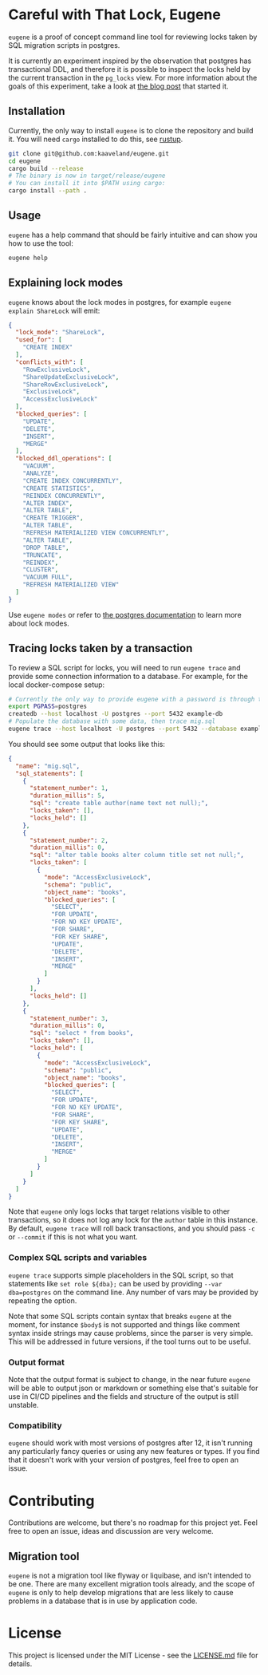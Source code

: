 # Careful with That Lock, Eugene

`eugene` is a proof of concept command line tool for reviewing locks taken by SQL
migration scripts in postgres. 

It is currently an experiment inspired by the 
observation that postgres has transactional DDL, and therefore it is possible to
inspect the locks held by the current transaction in the `pg_locks` view. For more
information about the goals of this experiment, take a look at 
[the blog post](https://kaveland.no/careful-with-that-lock-eugene.html) that started it.

## Installation

Currently, the only way to install `eugene` is to clone the repository and build it. You will
need `cargo` installed to do this, see [rustup](https://rustup.rs/).

```bash
git clone git@github.com:kaaveland/eugene.git
cd eugene
cargo build --release
# The binary is now in target/release/eugene
# You can install it into $PATH using cargo:
cargo install --path .
```

## Usage

`eugene` has a help command that should be fairly intuitive and can show you how to use the tool:

```bash
eugene help
```

## Explaining lock modes

`eugene` knows about the lock modes in postgres, for example `eugene explain ShareLock` will emit:

```json
{
  "lock_mode": "ShareLock",
  "used_for": [
    "CREATE INDEX"
  ],
  "conflicts_with": [
    "RowExclusiveLock",
    "ShareUpdateExclusiveLock",
    "ShareRowExclusiveLock",
    "ExclusiveLock",
    "AccessExclusiveLock"
  ],
  "blocked_queries": [
    "UPDATE",
    "DELETE",
    "INSERT",
    "MERGE"
  ],
  "blocked_ddl_operations": [
    "VACUUM",
    "ANALYZE",
    "CREATE INDEX CONCURRENTLY",
    "CREATE STATISTICS",
    "REINDEX CONCURRENTLY",
    "ALTER INDEX",
    "ALTER TABLE",
    "CREATE TRIGGER",
    "ALTER TABLE",
    "REFRESH MATERIALIZED VIEW CONCURRENTLY",
    "ALTER TABLE",
    "DROP TABLE",
    "TRUNCATE",
    "REINDEX",
    "CLUSTER",
    "VACUUM FULL",
    "REFRESH MATERIALIZED VIEW"
  ]
}
```

Use `eugene modes` or refer to [the postgres documentation](https://www.postgresql.org/docs/current/explicit-locking.html) 
to learn more about lock modes.

## Tracing locks taken by a transaction

To review a SQL script for locks, you will need to run `eugene trace` and provide some
connection information to a database. For example, for the local docker-compose setup:

```bash
# Currently the only way to provide eugene with a password is through the PGPASS environment variable
export PGPASS=postgres 
createdb --host localhost -U postgres --port 5432 example-db
# Populate the database with some data, then trace mig.sql
eugene trace --host localhost -U postgres --port 5432 --database example-db mig.sql
```

You should see some output that looks like this:

```json
{
  "name": "mig.sql",
  "sql_statements": [
    {
      "statement_number": 1,
      "duration_millis": 5,
      "sql": "create table author(name text not null);",
      "locks_taken": [],
      "locks_held": []
    },
    {
      "statement_number": 2,
      "duration_millis": 0,
      "sql": "alter table books alter column title set not null;",
      "locks_taken": [
        {
          "mode": "AccessExclusiveLock",
          "schema": "public",
          "object_name": "books",
          "blocked_queries": [
            "SELECT",
            "FOR UPDATE",
            "FOR NO KEY UPDATE",
            "FOR SHARE",
            "FOR KEY SHARE",
            "UPDATE",
            "DELETE",
            "INSERT",
            "MERGE"
          ]
        }
      ],
      "locks_held": []
    },
    {
      "statement_number": 3,
      "duration_millis": 0,
      "sql": "select * from books",
      "locks_taken": [],
      "locks_held": [
        {
          "mode": "AccessExclusiveLock",
          "schema": "public",
          "object_name": "books",
          "blocked_queries": [
            "SELECT",
            "FOR UPDATE",
            "FOR NO KEY UPDATE",
            "FOR SHARE",
            "FOR KEY SHARE",
            "UPDATE",
            "DELETE",
            "INSERT",
            "MERGE"
          ]
        }
      ]
    }
  ]
}
```

Note that `eugene` only logs locks that target relations visible to other transactions, so it does 
not log any lock for the `author` table in this instance. By default, `eugene trace` will roll back 
transactions, and you should pass `-c` or `--commit` if this is not what you want.


### Complex SQL scripts and variables

`eugene trace` supports simple placeholders in the SQL script, so that statements like 
`set role ${dba};` can be used by providing `--var dba=postgres` on the command line. Any
number of vars may be provided by repeating the option.

Note that some SQL scripts contain syntax that breaks `eugene` at the moment, for instance
`$body$` is not supported and things like comment syntax inside strings may cause problems,
since the parser is very simple. This will be addressed in future versions, if the tool turns
out to be useful.

### Output format

Note that the output format is subject to change, in the near future `eugene` will be able to
output json or markdown or something else that's suitable for use in CI/CD pipelines and
the fields and structure of the output is still unstable.

### Compatibility

`eugene` should work with most versions of postgres after 12, it isn't running any 
particularly fancy queries or using any new features or types. If you find that 
it doesn't work with your version of postgres, feel free to open an issue.

# Contributing

Contributions are welcome, but there's no roadmap for this project yet. Feel free to open an issue,
ideas and discussion are very welcome.

## Migration tool

`eugene` is not a migration tool like flyway or liquibase, and isn't intended to be one. There are
many excellent migration tools already, and the scope of `eugene` is only to help develop migrations
that are less likely to cause problems in a database that is in use by application code.

# License

This project is licensed under the MIT License - see the [LICENSE.md](LICENSE.md) file for details.

